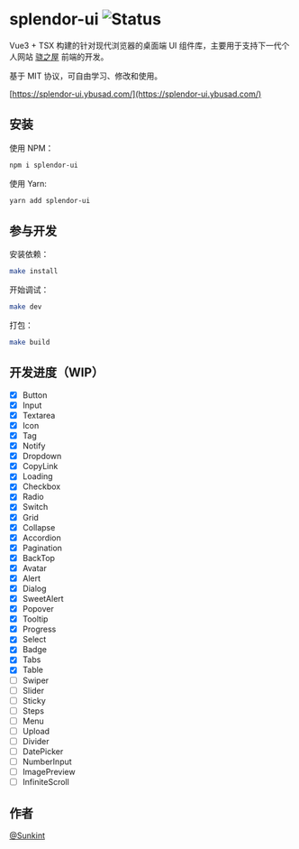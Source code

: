 # splendor-ui ![Status](https://img.shields.io/badge/status-WIP-blue)

Vue3 + TSX 构建的针对现代浏览器的桌面端 UI 组件库，主要用于支持下一代个人网站 [骁之屋](https://www.ybusad.com/) 前端的开发。

基于 MIT 协议，可自由学习、修改和使用。

[https://splendor-ui.ybusad.com/](https://splendor-ui.ybusad.com/)

## 安装

使用 NPM：

```bash
npm i splendor-ui
```

使用 Yarn:

```bash
yarn add splendor-ui
```

## 参与开发

安装依赖：

```bash
make install
```

开始调试：

```bash
make dev
```

打包：

```bash
make build
```

## 开发进度（WIP）

- [x] Button
- [x] Input
- [x] Textarea
- [x] Icon
- [x] Tag
- [x] Notify
- [x] Dropdown
- [x] CopyLink
- [x] Loading
- [x] Checkbox
- [x] Radio
- [x] Switch
- [x] Grid
- [x] Collapse
- [x] Accordion
- [x] Pagination
- [x] BackTop
- [x] Avatar
- [x] Alert
- [x] Dialog
- [x] SweetAlert
- [x] Popover
- [x] Tooltip
- [x] Progress
- [x] Select
- [x] Badge
- [x] Tabs
- [x] Table
- [ ] Swiper
- [ ] Slider
- [ ] Sticky
- [ ] Steps
- [ ] Menu
- [ ] Upload
- [ ] Divider
- [ ] DatePicker
- [ ] NumberInput
- [ ] ImagePreview
- [ ] InfiniteScroll

## 作者

[@Sunkint](https://www.ybusad.com/)
